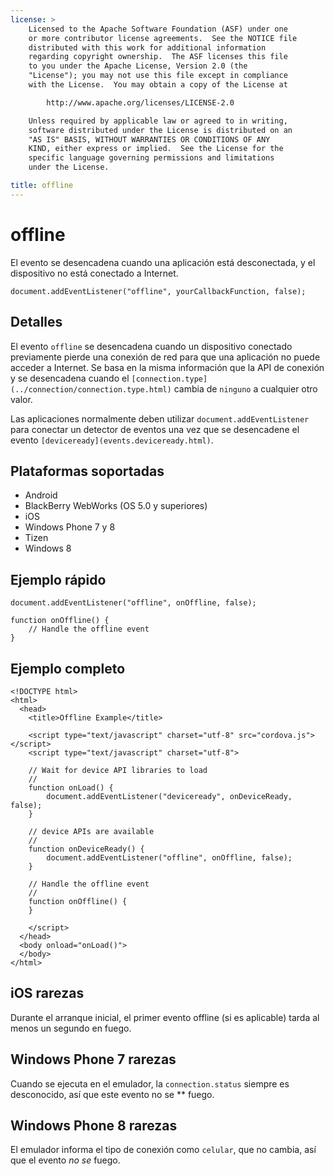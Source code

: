 ```yaml
---
license: >
    Licensed to the Apache Software Foundation (ASF) under one
    or more contributor license agreements.  See the NOTICE file
    distributed with this work for additional information
    regarding copyright ownership.  The ASF licenses this file
    to you under the Apache License, Version 2.0 (the
    "License"); you may not use this file except in compliance
    with the License.  You may obtain a copy of the License at

        http://www.apache.org/licenses/LICENSE-2.0

    Unless required by applicable law or agreed to in writing,
    software distributed under the License is distributed on an
    "AS IS" BASIS, WITHOUT WARRANTIES OR CONDITIONS OF ANY
    KIND, either express or implied.  See the License for the
    specific language governing permissions and limitations
    under the License.

title: offline
---
```


# offline

El evento se desencadena cuando una aplicación está desconectada, y el dispositivo no está conectado a Internet.

    document.addEventListener("offline", yourCallbackFunction, false);
    

## Detalles

El evento `offline` se desencadena cuando un dispositivo conectado previamente pierde una conexión de red para que una aplicación no puede acceder a Internet. Se basa en la misma información que la API de conexión y se desencadena cuando el `[connection.type](../connection/connection.type.html)` cambia de `ninguno` a cualquier otro valor.

Las aplicaciones normalmente deben utilizar `document.addEventListener` para conectar un detector de eventos una vez que se desencadene el evento `[deviceready](events.deviceready.html)`.

## Plataformas soportadas

*   Android
*   BlackBerry WebWorks (OS 5.0 y superiores)
*   iOS
*   Windows Phone 7 y 8
*   Tizen
*   Windows 8

## Ejemplo rápido

    document.addEventListener("offline", onOffline, false);
    
    function onOffline() {
        // Handle the offline event
    }
    

## Ejemplo completo

    <!DOCTYPE html>
    <html>
      <head>
        <title>Offline Example</title>
    
        <script type="text/javascript" charset="utf-8" src="cordova.js"></script>
        <script type="text/javascript" charset="utf-8">
    
        // Wait for device API libraries to load
        //
        function onLoad() {
            document.addEventListener("deviceready", onDeviceReady, false);
        }
    
        // device APIs are available
        //
        function onDeviceReady() {
            document.addEventListener("offline", onOffline, false);
        }
    
        // Handle the offline event
        //
        function onOffline() {
        }
    
        </script>
      </head>
      <body onload="onLoad()">
      </body>
    </html>
    

## iOS rarezas

Durante el arranque inicial, el primer evento offline (si es aplicable) tarda al menos un segundo en fuego.

## Windows Phone 7 rarezas

Cuando se ejecuta en el emulador, la `connection.status` siempre es desconocido, así que este evento no se ** fuego.

## Windows Phone 8 rarezas

El emulador informa el tipo de conexión como `celular`, que no cambia, así que el evento *no se* fuego.